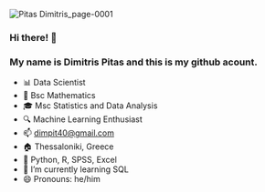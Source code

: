 ![Pitas Dimitris_page-0001](https://user-images.githubusercontent.com/64353003/132314831-ff2b8673-7042-4e2e-9ffa-20f1ed390433.jpg)

### Hi there! 👋 
### My name is Dimitris Pitas and this is my github acount.
- :bar_chart: Data Scientist
- :triangular_ruler: Bsc Mathematics
- :mortar_board: Msc Statistics and Data Analysis
- :mag: Machine Learning Enthusiast
- :mailbox: dimpit40@gmail.com
- :house: Thessaloniki, Greece
- :mag_right: Python, R, SPSS, Excel
- 🌱 I’m currently learning SQL 
- 😄 Pronouns: he/him



